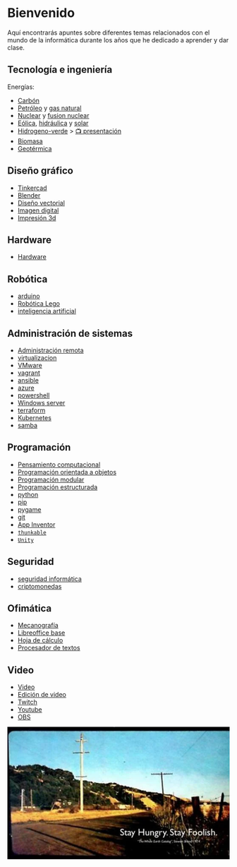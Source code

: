 # Bienvenido

Aquí encontrarás apuntes sobre diferentes temas relacionados con el mundo de la informática durante los años que he dedicado a aprender y dar clase.

## Tecnología e ingeniería

Energías:

- [Carbón](energias/carbon.md)
- [Petróleo](energias/petroleo.md) y [gas natural](energias/gas-natural.md)
- [Nuclear](energias/nuclear.md) y [fusion nuclear](fusion-nuclear.md)
- [Eólica](energias/eolica.md), [hidráulica](energias/hidraulica.md) y [solar](energias/solar.md)
- [Hidrogeno-verde](energias/hidrogeno-verde.md) > [📺 presentación](energias/ppt/hidrogeno-verde.pdf)
- [Biomasa](energias/biomasa.md)
- [Geotérmica](energias/geotermica.md)

## Diseño gráfico

- [Tinkercad](tinkercad/index.md)
- [Blender](blender/index.md)
- [Diseño vectorial](diseño_vectorial/index.md)
- [Imagen digital](imagen_digital/)
- [Impresión 3d](impresión3D/)

## Hardware

- [Hardware](hardware/index.md)

## Robótica

- [arduino](arduino/index.md)
- [Robótica Lego](robotica-lego/index.md)
- [inteligencia artificial](inteligencia_artificial/index.md)

## Administración de sistemas

- [Administración remota](administración_remota/index.md)
- [virtualizacion](virtualizacion/index.md)
- [VMware](vmware/index.md)
- [vagrant](vagrant/index.md)
- [ansible](ansible/index.md)
- [azure](azure/index.md)
- [powershell](powershell/index.md)
- [Windows server](windows_server/)
- [terraform](terraform/index.md)
- [Kubernetes](kubernetes/1._kubernetes.md)
- [samba](samba/)

## Programación

- [Pensamiento computacional](pensamiento_computacional/index.md)
- [Programación orientada a objetos](programacion_orientada_a_objetos/index.md)
- [Programación modular](programacion_modular/index.md)
- [Programación estructurada](programacion_estructurada/index.md)
- [python](python/index.md)
- [pip](pip/index.md)
- [pygame](pygame/index.md)
- [git](git/index.md)
- [App Inventor](appinventor/)
- [``thunkable``](thunkable/index.md)
- [``Unity``](unity/index.md)

## Seguridad

- [seguridad informática](seguridad/index.md)
- [criptomonedas](criptomonedas/)

## Ofimática

- [Mecanografía](mecanografia/index.md)
- [Libreoffice base](base/index.md)
- [Hoja de cálculo](hoja_de_calculo/index.md)
- [Procesador de textos](procesador_de_textos/index.md)

## Video

- [Video](video/index.md)
- [Edición de video](video%20edicion/)
- [Twitch](twitch/index.md)
- [Youtube](youtube/index.md)
- [OBS](obs/index.md)

![imagen](img/2022-11-25-17-49-34.png)
